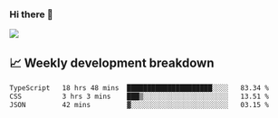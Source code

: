 ### Hi there 👋
<img align="center" src="https://github-readme-stats.vercel.app/api?username=Tumao727&show_icons=true&hide_title=true&theme=dracula" />


## 📈 Weekly development breakdown
<!--START_SECTION:waka-->

```txt
TypeScript   18 hrs 48 mins  █████████████████████░░░░   83.34 %
CSS          3 hrs 3 mins    ███▒░░░░░░░░░░░░░░░░░░░░░   13.51 %
JSON         42 mins         ▓░░░░░░░░░░░░░░░░░░░░░░░░   03.15 %
```

<!--END_SECTION:waka-->